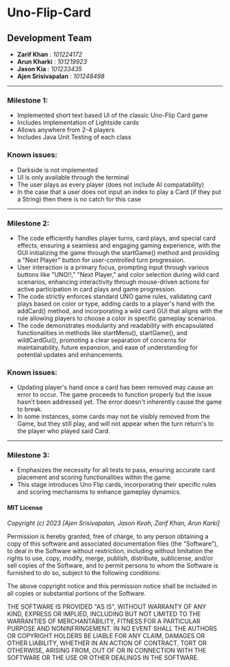 # Uno-Flip-Card
## Development Team
- __Zarif Khan__ : _101224172_
- __Arun Kharki__ : _101219923_
- __Jason Kia__ : _101233435_
- __Ajen Srisivapalan__ : _101248498_
-------------------------------------------------------------------
### Milestone 1:
- Implemented short text based UI of the classic Uno-Flip Card game
- Includes implementation of Lightside cards
- Allows anywhere from 2-4 players
- Includes Java Unit Testing of each class

### Known issues:
- Darkside is not implemented 
- UI is only available through the terminal
- The user plays as every player (does not include AI compatability)
- In the case that a user does not input an index to play a Card (if they put a String) then there is no catch for this case
--------------------------------------------------------------------
### Milestone 2:
- The code efficiently handles player turns, card plays, and special card effects, ensuring a seamless and engaging gaming experience, with the GUI initializing the game through the startGame() method and providing a "Next Player" button for user-controlled turn progression.
- User interaction is a primary focus, prompting input through various buttons like "UNO!!," "Next Player," and color selection during wild card scenarios, enhancing interactivity through mouse-driven actions for active participation in card plays and game progression.
- The code strictly enforces standard UNO game rules, validating card plays based on color or type, adding cards to a player's hand with the addCard() method, and incorporating a wild card GUI that aligns with the rule allowing players to choose a color in specific gameplay scenarios.
- The code demonstrates modularity and readability with encapsulated functionalities in methods like startMenu(), startGame(), and wildCardGui(), promoting a clear separation of concerns for maintainability, future expansion, and ease of understanding for potential updates and enhancements.

### Known issues:
- Updating player's hand once a card has been removed may cause an error to occur. The game proceeds to function properly but the issue hasn't been addressed yet. The error doesn't inherently cause the game to break.
- In some instances, some cards may not be visibly removed from the Game, but they still play, and will not appear when the turn return's to the player who played said Card.
--------------------------------------------------------------------
### Milestone 3:
- Emphasizes the necessity for all tests to pass, ensuring accurate card placement and scoring functionalities within the game.
- This stage introduces Uno Flip cards, incorporating their specific rules and scoring mechanisms to enhance gameplay dynamics.

#### MIT License

_Copyright (c) 2023 [Ajen Srisivapalan, Jason Keah, Zarif Khan, Arun Karki]_

Permission is hereby granted, free of charge, to any person obtaining a copy
of this software and associated documentation files (the "Software"), to deal
in the Software without restriction, including without limitation the rights
to use, copy, modify, merge, publish, distribute, sublicense, and/or sell
copies of the Software, and to permit persons to whom the Software is
furnished to do so, subject to the following conditions:

The above copyright notice and this permission notice shall be included in all
copies or substantial portions of the Software.

THE SOFTWARE IS PROVIDED "AS IS", WITHOUT WARRANTY OF ANY KIND, EXPRESS OR
IMPLIED, INCLUDING BUT NOT LIMITED TO THE WARRANTIES OF MERCHANTABILITY,
FITNESS FOR A PARTICULAR PURPOSE AND NONINFRINGEMENT. IN NO EVENT SHALL THE
AUTHORS OR COPYRIGHT HOLDERS BE LIABLE FOR ANY CLAIM, DAMAGES OR OTHER
LIABILITY, WHETHER IN AN ACTION OF CONTRACT, TORT OR OTHERWISE, ARISING FROM,
OUT OF OR IN CONNECTION WITH THE SOFTWARE OR THE USE OR OTHER DEALINGS IN THE
SOFTWARE.

